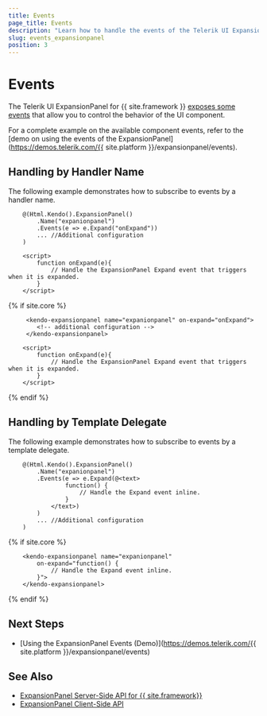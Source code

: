 ```yaml
---
title: Events
page_title: Events
description: "Learn how to handle the events of the Telerik UI ExpansionPanel component for {{ site.framework }}."
slug: events_expansionpanel
position: 3
---
```


# Events

The Telerik UI ExpansionPanel for {{ site.framework }} [exposes some events](/api/kendo.mvc.ui.fluent/expansionpaneleventbuilder) that allow you to control the behavior of the UI component.

For a complete example on the available component events, refer to the [demo on using the events of the ExpansionPanel](https://demos.telerik.com/{{ site.platform }}/expansionpanel/events).

## Handling by Handler Name

The following example demonstrates how to subscribe to events by a handler name.

```HtmlHelper
    @(Html.Kendo().ExpansionPanel()
        .Name("expanionpanel")
        .Events(e => e.Expand("onExpand"))
        ... //Additional configuration
    )

    <script>
        function onExpand(e){
            // Handle the ExpansionPanel Expand event that triggers when it is expanded.
        }
    </script>
```

{% if site.core %}
```TagHelper
     <kendo-expansionpanel name="expanionpanel" on-expand="onExpand">
        <!-- additional configuration -->
     </kendo-expansionpanel>  

    <script>
        function onExpand(e){
            // Handle the ExpansionPanel Expand event that triggers when it is expanded.
        }
    </script>
```
{% endif %}

## Handling by Template Delegate

The following example demonstrates how to subscribe to events by a template delegate.

```HtmlHelper
    @(Html.Kendo().ExpansionPanel()
        .Name("expanionpanel")
        .Events(e => e.Expand(@<text>
                function() {
                    // Handle the Expand event inline.
                }
            </text>)
        )
        ... //Additional configuration
    )
```

{% if site.core %}
```TagHelper
    <kendo-expansionpanel name="expanionpanel" 
        on-expand="function() {
            // Handle the Expand event inline.
        }">
    </kendo-expansionpanel>
```
{% endif %}

## Next Steps

* [Using the ExpansionPanel Events (Demo)](https://demos.telerik.com/{{ site.platform }}/expansionpanel/events)

## See Also

* [ExpansionPanel Server-Side API for {{ site.framework}}](/api/expansionpanel)
* [ExpansionPanel Client-Side API](https://docs.telerik.com/kendo-ui/api/javascript/ui/expansionpanel)
